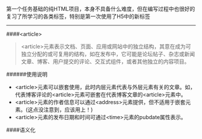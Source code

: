 第一个任务基础的纯HTML项目，本身不具备什么难度，但在编写过程中也很好的复习了所学习的各类标签，特别是第一次使用了H5中的新标签<article>
***
####\<article>

> \<article>元素表示文档、页面、应用或网站中的独立结构，其意在成为可独立分配的或可复用的结构，如在发布中，它可能是论坛帖子、杂志或新闻文章、博客、用户提交的评论、交互式组件，或者其他独立的内容项目。

######使用说明
* \<article>元素可以嵌套使用，此时内层元素代表与外层元素有关的文章。如，代表博客评论的\<article>元素可嵌套在代表博客文章的\<article>元素中。
* \<article>元素的作者信息可以通过\<address>元素提供，但不适用于嵌套元素。(这点没注意到，应该用上！)
* \<article>元素的发布日期和时间可通过\<time>元素的pubdate属性表示。

####语义化

